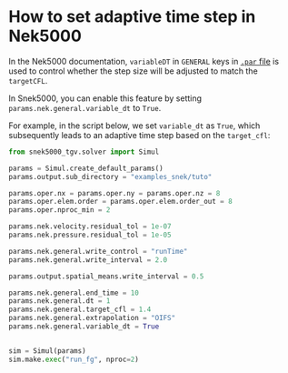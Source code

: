 # How to set adaptive time step in Nek5000

In the Nek5000 documentation, `variableDT` in `GENERAL` keys in [`.par` file](https://nek5000.github.io/NekDoc/problem_setup/case_files.html#parameter-file-par) is used to control whether the step size will be adjusted to match the `targetCFL`.

In Snek5000, you can enable this feature by setting `params.nek.general.variable_dt` to `True`.

For example, in the script below, we set `variable_dt` as `True`, which subsequently leads to an adaptive time step based on the `target_cfl`:

```python
from snek5000_tgv.solver import Simul

params = Simul.create_default_params()
params.output.sub_directory = "examples_snek/tuto"

params.oper.nx = params.oper.ny = params.oper.nz = 8
params.oper.elem.order = params.oper.elem.order_out = 8
params.oper.nproc_min = 2

params.nek.velocity.residual_tol = 1e-07
params.nek.pressure.residual_tol = 1e-05

params.nek.general.write_control = "runTime"
params.nek.general.write_interval = 2.0

params.output.spatial_means.write_interval = 0.5

params.nek.general.end_time = 10
params.nek.general.dt = 1
params.nek.general.target_cfl = 1.4
params.nek.general.extrapolation = "OIFS"
params.nek.general.variable_dt = True


sim = Simul(params)
sim.make.exec("run_fg", nproc=2)
```
